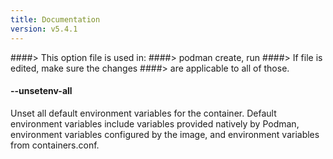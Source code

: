 ```yaml
---
title: Documentation
version: v5.4.1
---
```


####> This option file is used in:
####>   podman create, run
####> If file is edited, make sure the changes
####> are applicable to all of those.
#### **--unsetenv-all**

Unset all default environment variables for the container. Default environment
variables include variables provided natively by Podman, environment variables
configured by the image, and environment variables from containers.conf.
